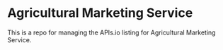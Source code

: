 # Agricultural Marketing Service
This is a repo for managing the APIs.io listing for Agricultural Marketing Service.